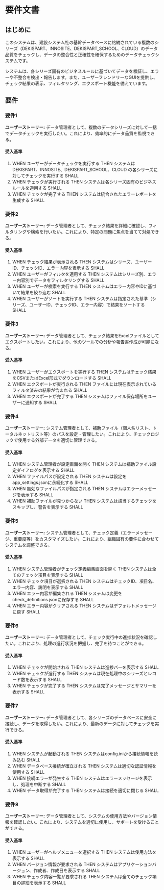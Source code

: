 # 要件文書

## はじめに

このシステムは、建設システム社の基幹データベースに格納されている複数のシリーズ（DEKISPART、INNOSITE、DEKISPART_SCHOOL、CLOUD）のデータ品質をチェックし、データの整合性と正確性を確保するためのデータチェックシステムです。

システムは、各シリーズ固有のビジネスルールに基づいてデータを検証し、エラーや不整合を検出・報告します。また、ユーザーフレンドリーなGUIを提供し、チェック結果の表示、フィルタリング、エクスポート機能を備えています。

## 要件

### 要件1

**ユーザーストーリー:** データ管理者として、複数のデータシリーズに対して一括でデータチェックを実行したい。これにより、効率的にデータ品質を監視できる。

#### 受入基準

1. WHEN ユーザーがデータチェックを実行する THEN システムは DEKISPART、INNOSITE、DEKISPART_SCHOOL、CLOUD の各シリーズに対してチェックを実行する SHALL
2. WHEN チェックが実行される THEN システムは各シリーズ固有のビジネスルールを適用する SHALL
3. WHEN チェックが完了する THEN システムは統合されたエラーレポートを生成する SHALL

### 要件2

**ユーザーストーリー:** データ管理者として、チェック結果を詳細に確認し、フィルタリングや検索を行いたい。これにより、特定の問題に焦点を当てて対処できる。

#### 受入基準

1. WHEN チェック結果が表示される THEN システムはシリーズ、ユーザーID、チェックID、エラー内容を表示する SHALL
2. WHEN ユーザーがフィルタを適用する THEN システムはシリーズ別、エラー内容別でデータをフィルタリングする SHALL
3. WHEN ユーザーが検索を実行する THEN システムはエラー内容やIDに基づいて結果を絞り込む SHALL
4. WHEN ユーザーがソートを実行する THEN システムは指定された基準（シリーズ、ユーザーID、チェックID、エラー内容）で結果をソートする SHALL

### 要件3

**ユーザーストーリー:** データ管理者として、チェック結果をExcelファイルとしてエクスポートしたい。これにより、他のツールでの分析や報告書作成が可能になる。

#### 受入基準

1. WHEN ユーザーがエクスポートを実行する THEN システムはチェック結果をCSVまたはExcel形式でダウンロードする SHALL
2. WHEN エクスポートが実行される THEN ファイルには現在表示されているフィルタ済みの結果が含まれる SHALL
3. WHEN エクスポートが完了する THEN システムはファイル保存場所をユーザーに通知する SHALL

### 要件4

**ユーザーストーリー:** システム管理者として、補助ファイル（個人名リスト、トータルネットリスト等）のパスを設定・管理したい。これにより、チェックロジックで使用する外部データを適切に管理できる。

#### 受入基準

1. WHEN システム管理者が設定画面を開く THEN システムは補助ファイル設定ダイアログを表示する SHALL
2. WHEN ファイルパスが設定される THEN システムは設定をapp_settings.jsonに永続化する SHALL
3. WHEN 無効なファイルパスが指定される THEN システムはエラーメッセージを表示する SHALL
4. WHEN 補助ファイルが見つからない THEN システムは該当するチェックをスキップし、警告を表示する SHALL

### 要件5

**ユーザーストーリー:** システム管理者として、チェック定義（エラーメッセージ、重要度等）をカスタマイズしたい。これにより、組織固有の要件に合わせてシステムを調整できる。

#### 受入基準

1. WHEN システム管理者がチェック定義編集画面を開く THEN システムは全てのチェック項目を表示する SHALL
2. WHEN チェック項目が選択される THEN システムはチェックID、項目名、エラー内容、説明を表示する SHALL
3. WHEN エラー内容が編集される THEN システムは変更をcheck_definitions.jsonに保存する SHALL
4. WHEN エラー内容がクリアされる THEN システムはデフォルトメッセージに戻す SHALL

### 要件6

**ユーザーストーリー:** データ管理者として、チェック実行中の進捗状況を確認したい。これにより、処理の進行状況を把握し、完了を待つことができる。

#### 受入基準

1. WHEN チェックが開始される THEN システムは進捗バーを表示する SHALL
2. WHEN チェックが進行する THEN システムは現在処理中のシリーズとレコード数を表示する SHALL
3. WHEN チェックが完了する THEN システムは完了メッセージとサマリーを表示する SHALL

### 要件7

**ユーザーストーリー:** データ管理者として、各シリーズのデータベースに安全に接続し、データを取得したい。これにより、最新のデータに対してチェックを実行できる。

#### 受入基準

1. WHEN システムが起動される THEN システムはconfig.iniから接続情報を読み込む SHALL
2. WHEN データベース接続が確立される THEN システムは適切な認証情報を使用する SHALL
3. WHEN 接続エラーが発生する THEN システムはエラーメッセージを表示し、処理を中断する SHALL
4. WHEN データ取得が完了する THEN システムは接続を適切に閉じる SHALL

### 要件8

**ユーザーストーリー:** データ管理者として、システムの使用方法やバージョン情報を確認したい。これにより、システムを適切に使用し、サポートを受けることができる。

#### 受入基準

1. WHEN ユーザーがヘルプメニューを選択する THEN システムは使用方法を表示する SHALL
2. WHEN バージョン情報が要求される THEN システムはアプリケーションバージョン、作成者、作成日を表示する SHALL
3. WHEN チェック内容一覧が要求される THEN システムは全てのチェック項目の詳細を表示する SHALL